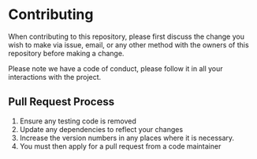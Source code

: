 # Contributing

When contributing to this repository, please first discuss the change you wish to make via issue,
email, or any other method with the owners of this repository before making a change. 

Please note we have a code of conduct, please follow it in all your interactions with the project.

## Pull Request Process

1. Ensure any testing code is removed
2. Update any dependencies to reflect your changes
3. Increase the version numbers in any places where it is necessary.
4. You must then apply for a pull request from a code maintainer
